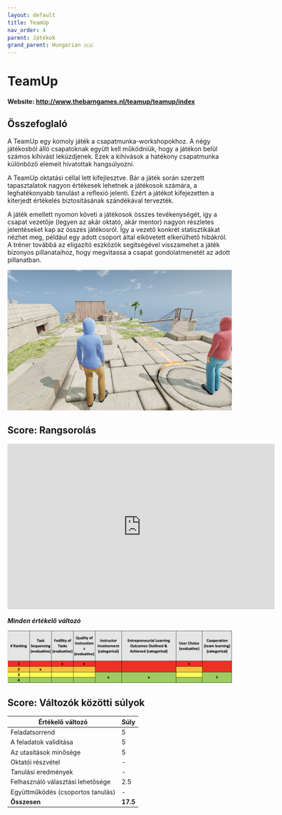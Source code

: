 ```yaml
---
layout: default
title: TeamUp
nav_order: 4
parent: Játékok
grand_parent: Hungarian 🇭🇺
---
```


# TeamUp

#### Website: http://www.thebarngames.nl/teamup/teamup/index

## Összefoglaló

A TeamUp egy komoly játék a csapatmunka-workshopokhoz. A négy játékosból álló csapatoknak együtt kell működniük, hogy a játékon belül számos kihívást leküzdjenek. Ezek a kihívások a hatékony csapatmunka különböző elemeit hivatottak hangsúlyozni.

A TeamUp oktatási céllal lett kifejlesztve. Bár a játék során szerzett tapasztalatok nagyon értékesek lehetnek a játékosok számára, a leghatékonyabb tanulást a reflexió jelenti. Ezért a játékot kifejezetten a kiterjedt értékelés biztosításának szándékával tervezték.

A játék emellett nyomon követi a játékosok összes tevékenységét, így a csapat vezetője (legyen az akár oktató, akár mentor) nagyon részletes jelentéseket kap az összes játékosról. Így a vezető konkrét statisztikákat nézhet meg, például egy adott csoport által elkövetett elkerülhető hibákról. A tréner továbbá az eligazító eszközök segítségével visszamehet a játék bizonyos pillanataihoz, hogy megvitassa a csapat gondolatmenetét az adott pillanatban.

![Image of Simbiz](../assets/teamup.jpg)

## Score: Rangsorolás

<iframe width="600" height="371" seamless frameborder="0" scrolling="no" src="https://docs.google.com/spreadsheets/d/e/2PACX-1vRQeSSNa-R2e3TA_gbRtNTG3-69Q0TsvFACQQct_vCGbwvci6NYCB5iWdA0Nlzw5RUHCZdxqINldR5G/pubchart?oid=746340513&amp;format=interactive"></iframe>

**_Minden értékelő változó_**

![Image of bizebee](../assets/teamupscore.png)

## Score: Változók közötti súlyok

| **Értékelő változó**              | **Súly** |
| --------------------------------- | -------- |
| Feladatsorrend                    | 5        |
| A feladatok validitása            | 5        |
| Az utasítások minősége            | 5        |
| Oktatói részvétel                 | -        |
| Tanulási eredmények               | -        |
| Felhasználó választási lehetősége | 2.5      |
| Együttműködés (csoportos tanulás) | -        |
| **Összesen**                      | **17.5** |
